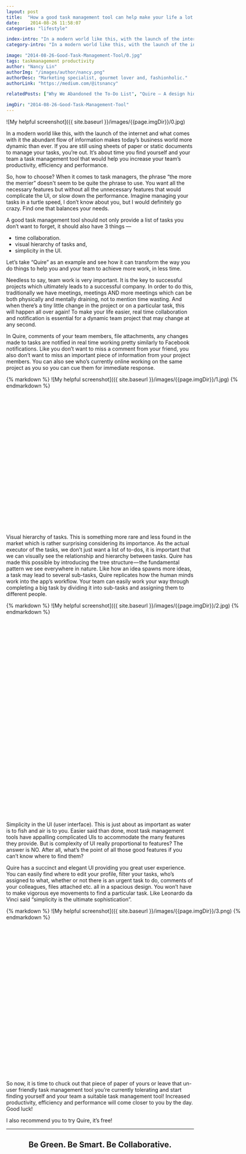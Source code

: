 ```yaml
---
layout: post
title:  "How a good task management tool can help make your life a lot easier!"
date:    2014-08-26 11:58:07
categories: "lifestyle"

index-intro: "In a modern world like this, with the launch of the internet and what comes with it the abundant flow of information makes today’s business world more dynamic than ever. If you are still using sheets of paper or static documents to manage your tasks, you’re out. It’s about time you find yourself and your team a task management tool that would help you increase your team’s productivity, efficiency and performance."
category-intro: "In a modern world like this, with the launch of the internet and what comes with it the abundant flow of information..."

image: "2014-08-26-Good-Task-Management-Tool/0.jpg"
tags: taskmanagement productivity
author: "Nancy Lin"
authorImg: "/images/author/nancy.png"
authorDesc: "Marketing specialist, gourmet lover and, fashionholic."
authorLink: "https://medium.com/@itsnancy"

relatedPosts: ["Why We Abandoned the To-Do List", "Quire — A design hiding complexity in simplicity"]

imgDir: "2014-08-26-Good-Task-Management-Tool"
---
```


![My helpful screenshot]({{ site.baseurl }}/images/{{page.imgDir}}/0.jpg)

In a modern world like this, with the launch of the internet and what comes with it the abundant flow of information makes today’s business world more dynamic than ever. If you are still using sheets of paper or static documents to manage your tasks, you’re out. It’s about time you find yourself and your team a task management tool that would help you increase your team’s productivity, efficiency and performance.

So, how to choose? When it comes to task managers, the phrase “the more the merrier” doesn't seem to be quite the phrase to use. You want all the necessary features but without all the unnecessary features that would complicate the UI, or slow down the performance. Imagine managing your tasks in a turtle speed, I don’t know about you, but I would definitely go crazy. Find one that balances your needs.

A good task management tool should not only provide a list of tasks you don’t want to forget, it should also have 3 things —

* time collaboration.
* visual hierarchy of tasks and,
* simplicity in the UI.

Let’s take “Quire” as an example and see how it can transform the way you do things to help you and your team to achieve more work, in less time.

Needless to say, team work is very important. It is the key to successful projects which ultimately leads to a successful company. In order to do this, traditionally we have meetings, meetings AND more meetings which can be both physically and mentally draining, not to mention time wasting. And when there’s a tiny little change in the project or on a particular task, this will happen all over again! To make your life easier, real time collaboration and notification is essential for a dynamic team project that may change at any second.

In Quire, comments of your team members, file attachments, any changes made to tasks are notified in real time working pretty similarly to Facebook notifications. Like you don’t want to miss a comment from your friend, you also don’t want to miss an important piece of information from your project members. You can also see who’s currently online working on the same project as you so you can cue them for immediate response.

<div style="width: 700px; height: 408px; margin: 0 auto;">
{% markdown %}
![My helpful screenshot]({{ site.baseurl }}/images/{{page.imgDir}}/1.jpg)
{% endmarkdown %}
</div>

Visual hierarchy of tasks. This is something more rare and less found in the market which is rather surprising considering its importance. As the actual executor of the tasks, we don’t just want a list of to-dos, it is important that we can visually see the relationship and hierarchy between tasks. Quire has made this possible by introducing the tree structure — the fundamental pattern we see everywhere in nature. Like how an idea spawns more ideas, a task may lead to several sub-tasks, Quire replicates how the human minds work into the app’s workflow. Your team can easily work your way through completing a big task by dividing it into sub-tasks and assigning them to different people.

<div style="width: 700px; height: 572px; margin: 0 auto;">
{% markdown %}
![My helpful screenshot]({{ site.baseurl }}/images/{{page.imgDir}}/2.jpg)
{% endmarkdown %}
</div>

Simplicity in the UI (user interface). This is just about as important as water is to fish and air is to you. Easier said than done, most task management tools have appalling complicated UIs to accommodate the many features they provide. But is complexity of UI really proportional to features? The answer is NO. After all, what’s the point of all those good features if you can’t know where to find them?

Quire has a succinct and elegant UI providing you great user experience. You can easily find where to edit your profile, filter your tasks, who’s assigned to what, whether or not there is an urgent task to do, comments of your colleagues, files attached etc. all in a spacious design. You won’t have to make vigorous eye movements to find a particular task. Like Leonardo da Vinci said “simplicity is the ultimate sophistication”.

<div style="width: 700px; height: 448px; margin: 0 auto;">
{% markdown %}
![My helpful screenshot]({{ site.baseurl }}/images/{{page.imgDir}}/3.png)
{% endmarkdown %}
</div>

So now, it is time to chuck out that piece of paper of yours or leave that un-user friendly task management tool you’re currently tolerating and start finding yourself and your team a suitable task management tool! Increased productivity, efficiency and performance will come closer to you by the day. Good luck!

I also recommend you to try Quire, it’s free!

---

## <div style="text-align:center;">Be Green. Be Smart. Be Collaborative.<div>

[jekyll]:      http://jekyllrb.com
[jekyll-gh]:   https://github.com/jekyll/jekyll
[jekyll-help]: https://github.com/jekyll/jekyll-help
